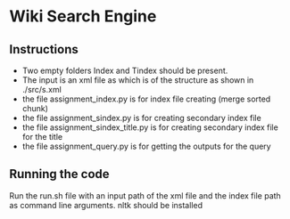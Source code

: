 
# Wiki Search Engine 

## Instructions 

+ Two empty folders Index and Tindex should be present.
+ The input is an xml file as which is of the structure as shown in ./src/s.xml
+ the file assignment_index.py is for index file creating (merge sorted chunk)
+ the file assignment_sindex.py is for creating secondary index file
+ the file assignment_sindex_title.py is for creating secondary index file for the title
+ the file assignment_query.py is for getting the outputs for the query

## Running the code

Run the run.sh file with an input path of the xml file and the index file path as command line arguments.
nltk should be installed 

